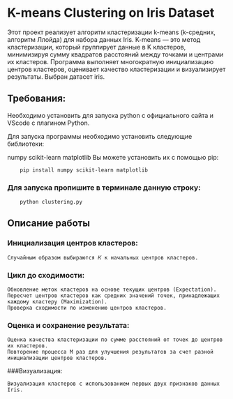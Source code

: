 # K-means Clustering on Iris Dataset

Этот проект реализует алгоритм кластеризации k-means (k-средних, алгоритм Ллойда) для набора данных Iris. K-means — это метод кластеризации, который группирует данные в 
K кластеров, минимизируя сумму квадратов расстояний между точками и центрами их кластеров. Программа выполняет многократную инициализацию центров кластеров, оценивает качество кластеризации и визуализирует результаты.
Выбран датасет iris.


## Требования:

Необходимо установить для запуска  python с официального сайта и VScode с плагином Python.

Для запуска программы необходимо установить следующие библиотеки:

numpy
scikit-learn
matplotlib
Вы можете установить их с помощью pip:

        pip install numpy scikit-learn matplotlib

### Для запуска пропишите в терминале данную строку:        

        python clustering.py

## Описание работы

### Инициализация центров кластеров:

    Случайным образом выбираются 𝐾 к начальных центров кластеров.
### Цикл до сходимости:

    Обновление меток кластеров на основе текущих центров (Expectation).
    Пересчет центров кластеров как средних значений точек, принадлежащих каждому кластеру (Maximization).
    Проверка сходимости по изменению центров кластеров.

### Оценка и сохранение результата:

    Оценка качества кластеризации по сумме расстояний от точек до центров их кластеров.
    Повторение процесса M раз для улучшения результатов за счет разной инициализации центров кластеров.
###Визуализация:

    Визуализация кластеров с использованием первых двух признаков данных Iris.        
